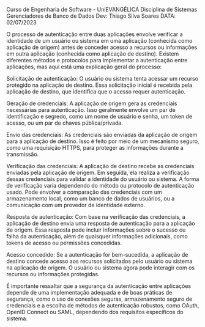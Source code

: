 Curso de Engenharia de Software - UniEVANGÉLICA 
Disciplina de Sistemas Gerenciadores de Banco de Dados 
Dev: Thiago Silva Soares 
DATA: 02/07/2023

O processo de autenticação entre duas aplicações envolve verificar a identidade de um usuário ou sistema em uma aplicação (conhecida como aplicação de origem) antes de conceder acesso a recursos ou informações em outra aplicação (conhecida como aplicação de destino). Existem diferentes métodos e protocolos para implementar a autenticação entre aplicações, mas aqui está uma explicação geral do processo:

Solicitação de autenticação:
O usuário ou sistema tenta acessar um recurso protegido na aplicação de destino. Essa solicitação inicial é recebida pela aplicação de destino, que identifica que o acesso requer autenticação.

Geração de credenciais:
A aplicação de origem gera as credenciais necessárias para autenticação. Isso geralmente envolve um par de identificação e segredo, como um nome de usuário e senha, um token de acesso, ou um par de chaves pública/privada.

Envio das credenciais:
As credenciais são enviadas da aplicação de origem para a aplicação de destino. Isso é feito por meio de um mecanismo seguro, como uma requisição HTTPS, para proteger as informações durante a transmissão.

Verificação das credenciais:
A aplicação de destino recebe as credenciais enviadas pela aplicação de origem. Em seguida, ela realiza a verificação dessas credenciais para validar a identidade do usuário ou sistema. A forma de verificação varia dependendo do método ou protocolo de autenticação usado. Pode envolver a comparação das credenciais com um armazenamento local, como um banco de dados de usuários, ou a comunicação com um provedor de identidade externo.

Resposta de autenticação:
Com base na verificação das credenciais, a aplicação de destino envia uma resposta de autenticação para a aplicação de origem. Essa resposta pode incluir informações sobre o sucesso ou falha da autenticação, além de quaisquer informações adicionais, como tokens de acesso ou permissões concedidas.

Acesso concedido:
Se a autenticação for bem-sucedida, a aplicação de destino concede acesso aos recursos solicitados pelo usuário ou sistema na aplicação de origem. O usuário ou sistema agora pode interagir com os recursos ou informações protegidas.

É importante ressaltar que a segurança da autenticação entre aplicações depende de uma implementação adequada e de boas práticas de segurança, como o uso de conexões seguras, armazenamento seguro de credenciais e a escolha de métodos de autenticação robustos, como OAuth, OpenID Connect ou SAML, dependendo dos requisitos específicos do sistema.